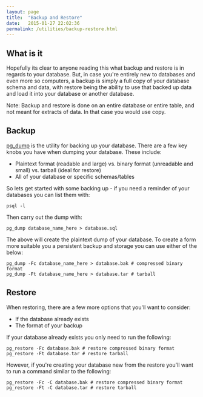 ```yaml
---
layout: page
title:  "Backup and Restore"
date:   2015-01-27 22:02:36
permalink: /utilities/backup-restore.html
---
```


What is it
----------

Hopefully its clear to anyone reading this what backup and restore is in regards to your database. But, in case you're entirely new to databases and even more so computers, a backup is simply a full copy of your database schema and data, with restore being the ability to use that backed up data and load it into your database or another database.

Note: Backup and restore is done on an entire database or entire table, and not meant for extracts of data. In that case you would use copy.

Backup
------

[pg\_dump](http://www.postgresql.org/docs/8.4/static/app-pgdump.html) is the utility for backing up your database. There are a few key knobs you have when dumping your database. These include:

-   Plaintext format (readable and large) vs. binary format (unreadable and small) vs. tarball (ideal for restore)
-   All of your database or specific schemas/tables

So lets get started with some backing up - if you need a reminder of your databases you can list them with:

    psql -l

Then carry out the dump with:

    pg_dump database_name_here > database.sql

The above will create the plaintext dump of your database. To create a form more suitable you a persistent backup and storage you can use either of the below:

    pg_dump -Fc database_name_here > database.bak # compressed binary format
    pg_dump -Ft database_name_here > database.tar # tarball

Restore
-------

When restoring, there are a few more options that you'll want to consider:

-   If the database already exists
-   The format of your backup

If your database already exists you only need to run the following:

    pg_restore -Fc database.bak # restore compressed binary format
    pg_restore -Ft database.tar # restore tarball

However, if you're creating your database new from the restore you'll want to run a command similar to the following:

    pg_restore -Fc -C database.bak # restore compressed binary format
    pg_restore -Ft -C database.tar # restore tarball
